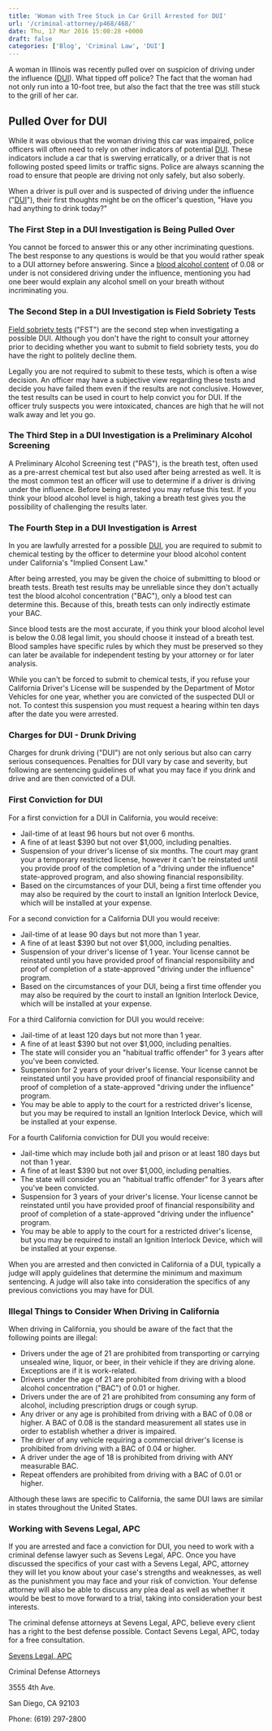 ```yaml
---
title: 'Woman with Tree Stuck in Car Grill Arrested for DUI'
url: '/criminal-attorney/p468/468/'
date: Thu, 17 Mar 2016 15:00:28 +0000
draft: false
categories: ['Blog', 'Criminal Law', 'DUI']
---
```


A woman in Illinois was recently pulled over on suspicion of driving under the influence ([DUI](https://www.sevenslegal.com/)). What tipped off police? The fact that the woman had not only run into a 10-foot tree, but also the fact that the tree was still stuck to the grill of her car.

Pulled Over for DUI
-------------------

While it was obvious that the woman driving this car was impaired, police officers will often need to rely on other indicators of potential [DUI](https://www.sevenslegal.com/). These indicators include a car that is swerving erratically, or a driver that is not following posted speed limits or traffic signs. Police are always scanning the road to ensure that people are driving not only safely, but also soberly.

When a driver is pull over and is suspected of driving under the influence ("[DUI](https://www.sevenslegal.com/)"), their first thoughts might be on the officer's question, "Have you had anything to drink today?"

### The First Step in a DUI Investigation is Being Pulled Over

You cannot be forced to answer this or any other incriminating questions. The best response to any questions is would be that you would rather speak to a DUI attorney before answering. Since a [blood alcohol content](https://www.sevenslegal.com/) of 0.08 or under is not considered driving under the influence, mentioning you had one beer would explain any alcohol smell on your breath without incriminating you.

### The Second Step in a DUI Investigation is Field Sobriety Tests

[Field sobriety tests](https://www.sevenslegal.com/) ("FST") are the second step when investigating a possible DUI. Although you don't have the right to consult your attorney prior to deciding whether you want to submit to field sobriety tests, you do have the right to politely decline them.

Legally you are not required to submit to these tests, which is often a wise decision. An officer may have a subjective view regarding these tests and decide you have failed them even if the results are not conclusive. However, the test results can be used in court to help convict you for DUI. If the officer truly suspects you were intoxicated, chances are high that he will not walk away and let you go.

### The Third Step in a DUI Investigation is a Preliminary Alcohol Screening

A Preliminary Alcohol Screening test ("PAS"), is the breath test, often used as a pre-arrest chemical test but also used after being arrested as well. It is the most common test an officer will use to determine if a driver is driving under the influence. Before being arrested you may refuse this test. If you think your blood alcohol level is high, taking a breath test gives you the possibility of challenging the results later.

### The Fourth Step in a DUI Investigation is Arrest

In you are lawfully arrested for a possible [DUI](https://www.sevenslegal.com/), you are required to submit to chemical testing by the officer to determine your blood alcohol content under California's "Implied Consent Law."

After being arrested, you may be given the choice of submitting to blood or breath tests. Breath test results may be unreliable since they don't actually test the blood alcohol concentration ("BAC"), only a blood test can determine this. Because of this, breath tests can only indirectly estimate your BAC.

Since blood tests are the most accurate, if you think your blood alcohol level is below the 0.08 legal limit, you should choose it instead of a breath test. Blood samples have specific rules by which they must be preserved so they can later be available for independent testing by your attorney or for later analysis.

While you can't be forced to submit to chemical tests, if you refuse your California Driver's License will be suspended by the Department of Motor Vehicles for one year, whether you are convicted of the suspected DUI or not. To contest this suspension you must request a hearing within ten days after the date you were arrested.

### Charges for DUI - Drunk Driving

Charges for drunk driving ("DUI") are not only serious but also can carry serious consequences. Penalties for DUI vary by case and severity, but following are sentencing guidelines of what you may face if you drink and drive and are then convicted of a DUI.

### First Conviction for DUI

For a first conviction for a DUI in California, you would receive:

*   Jail-time of at least 96 hours but not over 6 months.
*   A fine of at least $390 but not over $1,000, including penalties.
*   Suspension of your driver's license of six months. The court may grant your a temporary restricted license, however it can't be reinstated until you provide proof of the completion of a "driving under the influence" state-approved program, and also showing financial responsibility.
*   Based on the circumstances of your DUI, being a first time offender you may also be required by the court to install an Ignition Interlock Device, which will be installed at your expense.

For a second conviction for a California DUI you would receive:

*   Jail-time of at lease 90 days but not more than 1 year.
*   A fine of at least $390 but not over $1,000, including penalties.
*   Suspension of your driver's license of 1 year. Your license cannot be reinstated until you have provided proof of financial responsibility and proof of completion of a state-approved "driving under the influence" program.
*   Based on the circumstances of your DUI, being a first time offender you may also be required by the court to install an Ignition Interlock Device, which will be installed at your expense.

For a third California conviction for DUI you would receive:

*   Jail-time of at least 120 days but not more than 1 year.
*   A fine of at least $390 but not over $1,000, including penalties.
*   The state will consider you an "habitual traffic offender" for 3 years after you've been convicted.
*   Suspension for 2 years of your driver's license. Your license cannot be reinstated until you have provided proof of financial responsibility and proof of completion of a state-approved "driving under the influence" program.
*   You may be able to apply to the court for a restricted driver's license, but you may be required to install an Ignition Interlock Device, which will be installed at your expense.

For a fourth California conviction for DUI you would receive:

*   Jail-time which may include both jail and prison or at least 180 days but not than 1 year.
*   A fine of at least $390 but not over $1,000, including penalties.
*   The state will consider you an "habitual traffic offender" for 3 years after you've been convicted.
*   Suspension for 3 years of your driver's license. Your license cannot be reinstated until you have provided proof of financial responsibility and proof of completion of a state-approved "driving under the influence" program.
*   You may be able to apply to the court for a restricted driver's license, but you may be required to install an Ignition Interlock Device, which will be installed at your expense.

When you are arrested and then convicted in California of a DUI, typically a judge will apply guidelines that determine the minimum and maximum sentencing. A judge will also take into consideration the specifics of any previous convictions you may have for DUI.

### Illegal Things to Consider When Driving in California

When driving in California, you should be aware of the fact that the following points are illegal:

*   Drivers under the age of 21 are prohibited from transporting or carrying unsealed wine, liquor, or beer, in their vehicle if they are driving alone. Exceptions are if it is work-related.
*   Drivers under the age of 21 are prohibited from driving with a blood alcohol concentration ("BAC") of 0.01 or higher.
*   Drivers under the are of 21 are prohibited from consuming any form of alcohol, including prescription drugs or cough syrup.
*   Any driver or any age is prohibited from driving with a BAC of 0.08 or higher. A BAC of 0.08 is the standard measurement all states use in order to establish whether a driver is impaired.
*   The driver of any vehicle requiring a commercial driver's license is prohibited from driving with a BAC of 0.04 or higher.
*   A driver under the age of 18 is prohibited from driving with ANY measurable BAC.
*   Repeat offenders are prohibited from driving with a BAC of 0.01 or higher.

Although these laws are specific to California, the same DUI laws are similar in states throughout the United States.

### Working with Sevens Legal, APC

If you are arrested and face a conviction for DUI, you need to work with a criminal defense lawyer such as Sevens Legal, APC. Once you have discussed the specifics of your cast with a Sevens Legal, APC, attorney they will let you know about your case's strengths and weaknesses, as well as the punishment you may face and your risk of conviction. Your defense attorney will also be able to discuss any plea deal as well as whether it would be best to move forward to a trial, taking into consideration your best interests.

The criminal defense attorneys at Sevens Legal, APC, believe every client has a right to the best defense possible. Contact Sevens Legal, APC, today for a free consultation.

[Sevens Legal, APC](https://www.sevenslegal.com/ "Sevens Legal, APC")

Criminal Defense Attorneys

3555 4th Ave.

San Diego, CA 92103

Phone: (619) 297-2800
